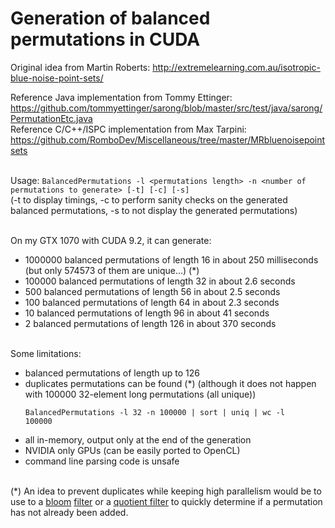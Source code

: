 # Generation of balanced permutations in CUDA

Original idea from Martin Roberts: http://extremelearning.com.au/isotropic-blue-noise-point-sets/

Reference Java implementation from Tommy Ettinger: https://github.com/tommyettinger/sarong/blob/master/src/test/java/sarong/PermutationEtc.java
</br>Reference C/C++/ISPC implementation from Max Tarpini: https://github.com/RomboDev/Miscellaneous/tree/master/MRbluenoisepointsets


</br>Usage: `BalancedPermutations -l <permutations length> -n <number of permutations to generate> [-t] [-c] [-s]`
</br>(-t to display timings, -c to perform sanity checks on the generated balanced permutations, -s to not display the generated permutations)

</br>On my GTX 1070 with CUDA 9.2, it can generate:
 - 1000000 balanced permutations of length 16 in about 250 milliseconds (but only 574573 of them are unique...) (*)
 - 100000 balanced permutations of length 32 in about 2.6 seconds
 - 500 balanced permutations of length 56 in about 2.5 seconds
 - 100 balanced permutations of length 64 in about 2.3 seconds
 - 10 balanced permutations of length 96 in about 41 seconds
 - 2 balanced permutations of length 126 in about 370 seconds


</br>Some limitations:
 - balanced permutations of length up to 126
 - duplicates permutations can be found (*) (although it does not happen with 100000 32-element long permutations (all unique))
    ```
    BalancedPermutations -l 32 -n 100000 | sort | uniq | wc -l
    100000
    ```
 - all in-memory, output only at the end of the generation
 - NVIDIA only GPUs (can be easily ported to OpenCL)
 - command line parsing code is unsafe

</br>(*) An idea to prevent duplicates while keeping high parallelism would be to use to a [bloom](https://en.wikipedia.org/wiki/Bloom_filter) [filter](https://blog.demofox.org/2015/02/08/estimating-set-membership-with-a-bloom-filter/) or a [quotient filter](https://en.wikipedia.org/wiki/Quotient_filter) to quickly determine if a permutation has not already been added.
